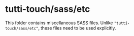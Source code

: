 # tutti-touch/sass/etc

This folder contains miscellaneous SASS files. Unlike `"tutti-touch/sass/etc"`, these files
need to be used explicitly.
